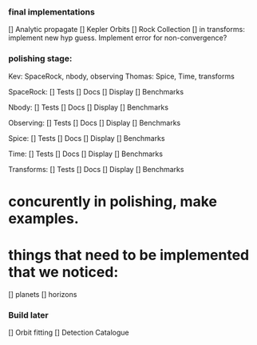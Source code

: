 
### final implementations
[] Analytic propagate
[] Kepler Orbits
[] Rock Collection
[] in transforms: implement new hyp guess. Implement error for non-convergence?

### polishing stage:
Kev: SpaceRock, nbody, observing
Thomas: Spice, Time, transforms

SpaceRock:
    [] Tests
    [] Docs
    [] Display
    [] Benchmarks

Nbody:
    [] Tests
    [] Docs
    [] Display
    [] Benchmarks

Observing:
    [] Tests
    [] Docs
    [] Display
    [] Benchmarks

Spice:
    [] Tests
    [] Docs
    [] Display
    [] Benchmarks

Time:
    [] Tests
    [] Docs
    [] Display
    [] Benchmarks

Transforms:
    [] Tests
    [] Docs
    [] Display
    [] Benchmarks


# concurently in polishing, make examples. 
# things that need to be implemented that we noticed:
[] planets
[] horizons
















### Build later
[] Orbit fitting
[] Detection Catalogue




